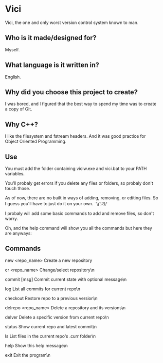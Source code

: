 # Vici

Vici, the one and only worst version control system known to man.

## Who is it made/designed for?

Myself.

## What language is it written in?

English.

## Why did you choose this project to create?

I was bored, and I figured that the best way to spend my time was to create a copy of Git.

## Why C++?

I like the filesystem and fstream headers. And it was good practice for Object Oriented Programming.

## Use

You must add the folder containing viciw.exe and vici.bat to your PATH variables.

You'll probaly get errors if you delete any files or folders, so probaly don't touch those.

As of now, there are no built in ways of adding, removing, or editing files. So I guess you'll have to just do it on your own. ¯\\_(ツ)_/¯

I probaly will add some basic commands to add and remove files, so don't worry.

Oh, and the help command will show you all the commands but here they are anyways:

## Commands

new <repo_name>         Create a new repository

cr <repo_name>          Change/select repository\n

commit [msg]            Commit current state with optional message\n

log                     List all commits for current repo\n

checkout <version>      Restore repo to a previous version\n

delrepo <repo_name>     Delete a repository and its versions\n

delver <version>        Delete a specific version from current repo\n

status                  Show current repo and latest commit\n

ls                      List files in the current repo's .curr folder\n

help                    Show this help message\n

exit                    Exit the program\n
